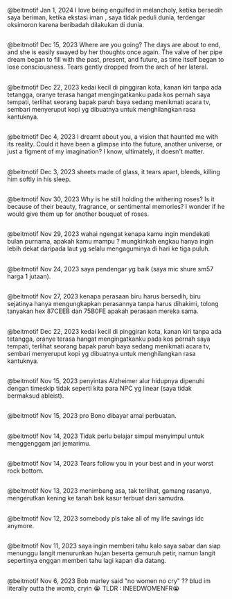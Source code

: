@beitmotif Jan 1, 2024
I love being engulfed in melancholy, ketika bersedih saya beriman, ketika ekstasi iman , saya tidak peduli dunia, terdengar oksimoron karena beribadah dilakukan di dunia.
##
@beitmotif Dec 15, 2023
Where are you going? The days are about to end, and she is easily swayed by her thoughts once again. The valve of her pipe dream began to fill with the past, present, and future, as time itself began to lose consciousness. Tears gently dropped from the arch of her lateral.
##
@beitmotif Dec 22, 2023
kedai kecil di pinggiran kota, kanan kiri tanpa ada tetangga, oranye terasa hangat mengingatkanku pada kos pernah saya tempati, terlihat seorang bapak paruh baya sedang menikmati acara tv, sembari menyeruput kopi yg dibuatnya untuk menghilangkan rasa kantuknya.
##
@beitmotif Dec 4, 2023
I dreamt about you, a vision that haunted me with its reality. Could it have been a glimpse into the future, another universe, or just a figment of my imagination? I know, ultimately, it doesn't matter.
##
@beitmotif Dec 3, 2023
sheets made of glass, it tears apart,  bleeds, killing him softly in his sleep.
##
@beitmotif Nov 30, 2023
Why is he still holding the withering roses? Is it because of their beauty, fragrance, or sentimental memories? I wonder if he would give them up for another bouquet of roses.
##
@beitmotif Nov 29, 2023
wahai ngengat kenapa kamu ingin mendekati bulan purnama, apakah kamu mampu ? mungkinkah engkau hanya ingin lebih dekat daripada laut yg selalu mengaguminya di hari ke tiga puluh.
##
@beitmotif Nov 24, 2023
saya pendengar yg baik (saya mic shure sm57 harga 1 jutaan).
##
@beitmotif Nov 27, 2023
kenapa perasaan biru harus bersedih, biru sejatinya hanya mengungkapkan perasannya tanpa harus dihakimi, tolong tanyakan hex 87CEEB dan 75B0FE apakah perasaan mereka sama.
##
@beitmotif Dec 22, 2023
kedai kecil di pinggiran kota, kanan kiri tanpa ada tetangga, oranye terasa hangat mengingatkanku pada kos pernah saya tempati, terlihat seorang bapak paruh baya sedang menikmati acara tv, sembari menyeruput kopi yg dibuatnya untuk menghilangkan rasa kantuknya.
##
@beitmotif Nov 15, 2023
penyintas Alzheimer alur hidupnya dipenuhi dengan timeskip tidak seperti kita para NPC yg linear (saya tidak bermaksud ableist).
##
@beitmotif Nov 15, 2023
pro Bono dibayar amal perbuatan.
##
@beitmotif Nov 14, 2023
Tidak perlu belajar simpul menyimpul untuk menggenggam jari jemarimu.
##
@beitmotif Nov 14, 2023
Tears follow you in your best and in your worst rock bottom.
##
@beitmotif Nov 13, 2023
menimbang asa, tak terlihat, gamang rasanya, mengerutkan kening ke tanah bak kasur terbuat dari samudra.
##
@beitmotif Nov 12, 2023
somebody pls take all of my life savings idc anymore.
##
@beitmotif Nov 11, 2023
saya ingin memberi tahu kalo saya sabar dan siap menunggu langit menurunkan hujan beserta gemuruh petir, namun langit sepertinya enggan memberi tahu lagi kapan dia datang.
##
@beitmotif Nov 6, 2023
Bob marley said "no women no cry" ?? blud im literally outta the womb, cryin 😭 TLDR : INEEDWOMENFR😭
